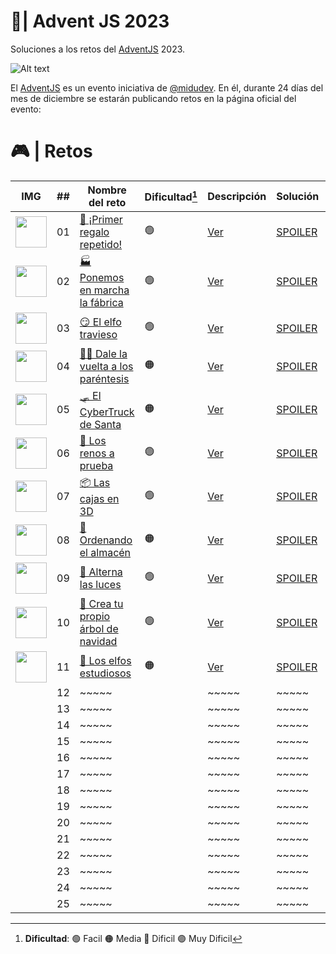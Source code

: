 # 🎄| Advent JS 2023

Soluciones a los retos del [AdventJS](https://adventjs.dev/) 2023.

![Alt text](./lib/rank.png)

El [AdventJS](https://adventjs.dev/) es un evento iniciativa de
[@midudev](https://midu.dev/). En él, durante 24 días del mes de diciembre se
estarán publicando retos en la página oficial del evento:

# 🎮 | Retos

| IMG                                                                                               | ##  | Nombre del reto                                                                  | Dificultad[^1] | Descripción                                                                       | Solución                                                                        | Video |
| ------------------------------------------------------------------------------------------------- | :-: | -------------------------------------------------------------------------------- | -------------- | --------------------------------------------------------------------------------- | ------------------------------------------------------------------------------- | ----- |
| <img src="https://adventjs.dev/challenges-2023/1.png" width="50" style="object-fit: contain;" />  | 01  | [🎁 ¡Primer regalo repetido!](https://adventjs.dev/es/challenges/2023/1)         | 🟢             | [Ver](https://github.com/jdnarvaez0/AdventJs-2023/blob/main/src/challenges/01.md) | [SPOILER](https://github.com/jdnarvaez0/AdventJs-2023/blob/main/src/code/01.ts) | ~~~~~ |
| <img src="https://adventjs.dev/challenges-2023/2.png" width="50" style="object-fit: contain;" />  | 02  | [🏭 Ponemos en marcha la fábrica](https://adventjs.dev/es/challenges/2023/2)     | 🟢             | [Ver](https://github.com/jdnarvaez0/AdventJs-2023/blob/main/src/challenges/02.md) | [SPOILER](https://github.com/jdnarvaez0/AdventJs-2023/blob/main/src/code/02.ts) | ~~~~~ |
| <img src="https://adventjs.dev/challenges-2023/3.png" width="50" style="object-fit: contain;" />  | 03  | [😏 El elfo travieso](https://adventjs.dev/es/challenges/2023/3)                 | 🟢             | [Ver](https://github.com/jdnarvaez0/AdventJs-2023/blob/main/src/challenges/03.md) | [SPOILER](https://github.com/jdnarvaez0/AdventJs-2023/blob/main/src/code/03.ts) | ~~~~~ |
| <img src="https://adventjs.dev/challenges-2023/4.png" width="50" style="object-fit: contain;" />  | 04  | [😵‍💫 Dale la vuelta a los paréntesis](https://adventjs.dev/es/challenges/2023/4)  | 🟠             | [Ver]()                                                                           | [SPOILER]()                                                                     | ~~~~~ |
| <img src="https://adventjs.dev/challenges-2023/5.png" width="50" style="object-fit: contain;" />  | 05  | [🛷 El CyberTruck de Santa](https://adventjs.dev/es/challenges/2023/5)           | 🟠             | [Ver]()                                                                           | [SPOILER]()                                                                     | ~~~~~ |
| <img src="https://adventjs.dev/challenges-2023/6.png" width="50" style="object-fit: contain;" />  | 06  | [🦌 Los renos a prueba](https://adventjs.dev/es/challenges/2023/6)               | 🟢             | [Ver]()                                                                           | [SPOILER]()                                                                     | ~~~~~ |
| <img src="https://adventjs.dev/challenges-2023/7.png" width="50" style="object-fit: contain;" />  | 07  | [📦 Las cajas en 3D](https://adventjs.dev/es/challenges/2023/7)                  | 🟢             | [Ver]()                                                                           | [SPOILER]()                                                                     | ~~~~~ |
| <img src="https://adventjs.dev/challenges-2023/8.png" width="50" style="object-fit: contain;" />  | 08  | [🏬 Ordenando el almacén](https://adventjs.dev/es/challenges/2023/8)             | 🟠             | [Ver]()                                                                           | [SPOILER]()                                                                     | ~~~~~ |
| <img src="https://adventjs.dev/challenges-2023/9.png" width="50" style="object-fit: contain;" />  | 09  | [🚦 Alterna las luces](https://adventjs.dev/es/challenges/2023/9)                | 🟢             | [Ver]()                                                                           | [SPOILER]()                                                                     | ~~~~~ |
| <img src="https://adventjs.dev/challenges-2023/10.png" width="50" style="object-fit: contain;" /> | 10  | [🎄 Crea tu propio árbol de navidad](https://adventjs.dev/es/challenges/2023/10) | 🟢             | [Ver]()                                                                           | [SPOILER]()                                                                     | ~~~~~ |
| <img src="https://adventjs.dev/challenges-2023/11.png" width="50" style="object-fit: contain;" /> | 11  | [📖 Los elfos estudiosos](https://adventjs.dev/es/challenges/2023/11)            | 🟠             | [Ver]()                                                                           | [SPOILER]()                                                                     | ~~~~~ |
|                                                                                                   | 12  | ~~~~~                                                                            |                | ~~~~~                                                                             | ~~~~~                                                                           | ~~~~~ |
|                                                                                                   | 13  | ~~~~~                                                                            |                | ~~~~~                                                                             | ~~~~~                                                                           | ~~~~~ |
|                                                                                                   | 14  | ~~~~~                                                                            |                | ~~~~~                                                                             | ~~~~~                                                                           | ~~~~~ |
|                                                                                                   | 15  | ~~~~~                                                                            |                | ~~~~~                                                                             | ~~~~~                                                                           | ~~~~~ |
|                                                                                                   | 16  | ~~~~~                                                                            |                | ~~~~~                                                                             | ~~~~~                                                                           | ~~~~~ |
|                                                                                                   | 17  | ~~~~~                                                                            |                | ~~~~~                                                                             | ~~~~~                                                                           | ~~~~~ |
|                                                                                                   | 18  | ~~~~~                                                                            |                | ~~~~~                                                                             | ~~~~~                                                                           | ~~~~~ |
|                                                                                                   | 19  | ~~~~~                                                                            |                | ~~~~~                                                                             | ~~~~~                                                                           | ~~~~~ |
|                                                                                                   | 20  | ~~~~~                                                                            |                | ~~~~~                                                                             | ~~~~~                                                                           | ~~~~~ |
|                                                                                                   | 21  | ~~~~~                                                                            |                | ~~~~~                                                                             | ~~~~~                                                                           | ~~~~~ |
|                                                                                                   | 22  | ~~~~~                                                                            |                | ~~~~~                                                                             | ~~~~~                                                                           | ~~~~~ |
|                                                                                                   | 23  | ~~~~~                                                                            |                | ~~~~~                                                                             | ~~~~~                                                                           | ~~~~~ |
|                                                                                                   | 24  | ~~~~~                                                                            |                | ~~~~~                                                                             | ~~~~~                                                                           | ~~~~~ |
|                                                                                                   | 25  | ~~~~~                                                                            |                | ~~~~~                                                                             | ~~~~~                                                                           | ~~~~~ |

[^1]: **Dificultad**: 🟢 Facil 🟠 Media 🔴 Dificil 🟣 Muy Dificil
[^2]: Dificultad un poco elevada
